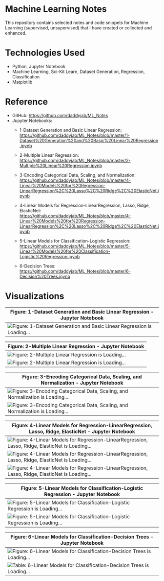 # Machine Learning Notes
This repository contains selected notes and code snippets for Machine Learning (supervised, unsupervised) that I have created or collected and enhanced.

# Technologies Used

* Python, Jupyter Notebook
* Machine Learning, Sci-Kit Learn, Dataset Generation, Regression, Classification
* Matplotlib

# Reference

* GitHub: https://github.com/daddyjab/ML_Notes
* Jupyter Notebooks:
    * 1-Dataset Generation and Basic Linear Regression:<br>
    https://github.com/daddyjab/ML_Notes/blob/master/1-Dataset%20Generation%20and%20Basic%20Linear%20Regression.ipynb 

    * 2-Multiple Linear Regression:<br>
    https://github.com/daddyjab/ML_Notes/blob/master/2-Multiple%20Linear%20Regression.ipynb

    * 3-Encoding Categorical Data, Scaling, and Normalization:<br>
    https://github.com/daddyjab/ML_Notes/blob/master/4-Linear%20Models%20for%20Regression-LinearRegression%2C%20Lasso%2C%20Ridge%2C%20ElasticNet.ipynb 

    * 4-Linear Models for Regression-LinearRegression, Lasso, Ridge, ElasticNet:<br>
    https://github.com/daddyjab/ML_Notes/blob/master/4-Linear%20Models%20for%20Regression-LinearRegression%2C%20Lasso%2C%20Ridge%2C%20ElasticNet.ipynb 

    * 5-Linear Models for Classification-Logistic Regression:<br>
    https://github.com/daddyjab/ML_Notes/blob/master/5-Linear%20Models%20for%20Classification-Logistic%20Regression.ipynb 
    
    * 6-Decision Trees:<br>
    https://github.com/daddyjab/ML_Notes/blob/master/6-Decision%20Trees.ipynb

# Visualizations

| Figure: 1-Dataset Generation and Basic Linear Regression - Jupyter Notebook |
|----------|
| ![Figure: 1-Dataset Generation and Basic Linear Regression is Loading...](docs/1-Dataset_Generation_and_Basic_Linear_Regression.png "Figure 1: 1-Dataset Generation and Basic Linear Regression - Jupyter Notebook") |


| Figure: 2-Multiple Linear Regression - Jupyter Notebook |
|----------|
| ![Figure: 2-Multiple Linear Regression is Loading...](docs/2-Multiple_Linear_Regression-1.png "Figure: 2-Multiple Linear Regression - Jupyter Notebook") |
| ![Figure: 2-Multiple Linear Regression is Loading...](docs/2-Multiple_Linear_Regression-2.png "Figure: 2-Multiple Linear Regression - Jupyter Notebook") |


| Figure: 3-Encoding Categorical Data, Scaling, and Normalization - Jupyter Notebook |
|----------|
| ![Figure: 3-Encoding Categorical Data, Scaling, and Normalization is Loading...](docs/3-Encoding_Categorical_Data,_Scaling,_and_Normalization-1.png "Figure: 3-Encoding Categorical Data, Scaling, and Normalization - Jupyter Notebook") |
| ![Figure: 3-Encoding Categorical Data, Scaling, and Normalization is Loading...](docs/3-Encoding_Categorical_Data,_Scaling,_and_Normalization-2.png "Figure: 3-Encoding Categorical Data, Scaling, and Normalization - Jupyter Notebook") |


| Figure: 4-Linear Models for Regression-LinearRegression, Lasso, Ridge, ElasticNet - Jupyter Notebook |
|----------|
| ![Figure: 4-Linear Models for Regression-LinearRegression, Lasso, Ridge, ElasticNet is Loading...](docs/4-Linear_Models_for_Regression-LinearRegression,_Lasso,_Ridge,_ElasticNet-1.png "Figure: 4-Linear Models for Regression-LinearRegression, Lasso, Ridge, ElasticNet - Jupyter Notebook") |
| ![Figure: 4-Linear Models for Regression-LinearRegression, Lasso, Ridge, ElasticNet is Loading...](docs/4-Linear_Models_for_Regression-LinearRegression,_Lasso,_Ridge,_ElasticNet-2.png "Figure: 4-Linear Models for Regression-LinearRegression, Lasso, Ridge, ElasticNet - Jupyter Notebook") |
| ![Figure: 4-Linear Models for Regression-LinearRegression, Lasso, Ridge, ElasticNet is Loading...](docs/4-Linear_Models_for_Regression-LinearRegression,_Lasso,_Ridge,_ElasticNet-3.png "Figure: 4-Linear Models for Regression-LinearRegression, Lasso, Ridge, ElasticNet - Jupyter Notebook") |


| Figure: 5-Linear Models for Classification-Logistic Regression - Jupyter Notebook |
|----------|
| ![Figure: 5-Linear Models for Classification-Logistic Regression is Loading...](docs/5-Linear_Models_for_Classification-Logistic_Regression-1.png "Figure: 5-Linear Models for Classification-Logistic Regression - Jupyter Notebook") |
| ![Figure: 5-Linear Models for Classification-Logistic Regression is Loading...](docs/5-Linear_Models_for_Classification-Logistic_Regression-2.png "Figure: 5-Linear Models for Classification-Logistic Regression - Jupyter Notebook") |


| Figure: 6-Linear Models for Classification-Decision Trees - Jupyter Notebook |
|----------|
| ![Figure: 6-Linear Models for Classification-Decision Trees is Loading...](docs/Figure-Comparison_DecisionTree_vs_LogisticRegression.png "Figure: 6-Linear Models for Classification-Decision Trees - Jupyter Notebook") |
| ![Table: 6-Linear Models for Classification-Decision Trees is Loading...](docs/Table-Comparison_DecisionTree_vs_LogisticRegression.png "Table: 6-Linear Models for Classification-Decision Trees - Jupyter Notebook") |
